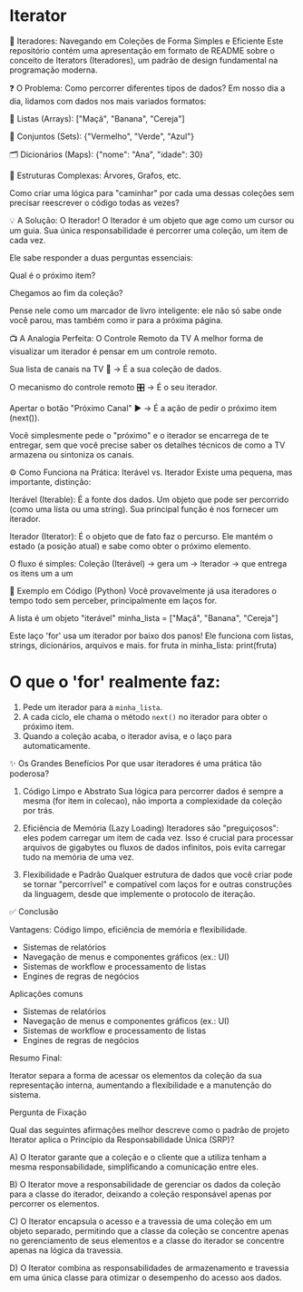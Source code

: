 # Iterator

🧭 Iteradores: Navegando em Coleções de Forma Simples e Eficiente
Este repositório contém uma apresentação em formato de README sobre o conceito de Iterators (Iteradores), um padrão de design fundamental na programação moderna.

❓ O Problema: Como percorrer diferentes tipos de dados?
Em nosso dia a dia, lidamos com dados nos mais variados formatos:

📝 Listas (Arrays): ["Maçã", "Banana", "Cereja"]

🧩 Conjuntos (Sets): {"Vermelho", "Verde", "Azul"}

🗂️ Dicionários (Maps): {"nome": "Ana", "idade": 30}

🌳 Estruturas Complexas: Árvores, Grafos, etc.

Como criar uma lógica para "caminhar" por cada uma dessas coleções sem precisar reescrever o código todas as vezes?

💡 A Solução: O Iterador!
O Iterador é um objeto que age como um cursor ou um guia. Sua única responsabilidade é percorrer uma coleção, um item de cada vez.

Ele sabe responder a duas perguntas essenciais:

Qual é o próximo item?

Chegamos ao fim da coleção?

Pense nele como um marcador de livro inteligente: ele não só sabe onde você parou, mas também como ir para a próxima página.

📺 A Analogia Perfeita: O Controle Remoto da TV
A melhor forma de visualizar um iterador é pensar em um controle remoto.

Sua lista de canais na TV 📡  -> É a sua coleção de dados.

O mecanismo do controle remoto 🎛️ -> É o seu iterador.

Apertar o botão "Próximo Canal" ▶️ -> É a ação de pedir o próximo item (next()).

Você simplesmente pede o "próximo" e o iterador se encarrega de te entregar, sem que você precise saber os detalhes técnicos de como a TV armazena ou sintoniza os canais.

⚙️ Como Funciona na Prática: Iterável vs. Iterador
Existe uma pequena, mas importante, distinção:

Iterável (Iterable): É a fonte dos dados. Um objeto que pode ser percorrido (como uma lista ou uma string). Sua principal função é nos fornecer um iterador.

Iterador (Iterator): É o objeto que de fato faz o percurso. Ele mantém o estado (a posição atual) e sabe como obter o próximo elemento.

O fluxo é simples:
Coleção (Iterável) -> gera um -> Iterador -> que entrega os itens um a um

🐍 Exemplo em Código (Python)
Você provavelmente já usa iteradores o tempo todo sem perceber, principalmente em laços for.

A lista é um objeto "iterável"
minha_lista = ["Maçã", "Banana", "Cereja"]

Este laço 'for' usa um iterador por baixo dos panos!
Ele funciona com listas, strings, dicionários, arquivos e mais.
for fruta in minha_lista:
    print(fruta)

# O que o 'for' realmente faz:
1. Pede um iterador para a `minha_lista`.
2. A cada ciclo, ele chama o método `next()` no iterador para obter o próximo item.
3. Quando a coleção acaba, o iterador avisa, e o laço para automaticamente.

✨ Os Grandes Benefícios
Por que usar iteradores é uma prática tão poderosa?

1. Código Limpo e Abstrato
Sua lógica para percorrer dados é sempre a mesma (for item in colecao), não importa a complexidade da coleção por trás.

2. Eficiência de Memória (Lazy Loading)
Iteradores são "preguiçosos": eles podem carregar um item de cada vez. Isso é crucial para processar arquivos de gigabytes ou fluxos de dados infinitos, pois evita carregar tudo na memória de uma vez.

3. Flexibilidade e Padrão
Qualquer estrutura de dados que você criar pode se tornar "percorrível" e compatível com laços for e outras construções da linguagem, desde que implemente o protocolo de iteração.

✅ Conclusão

Vantagens: Código limpo, eficiência de memória e flexibilidade.

- Sistemas de relatórios
- Navegação de menus e componentes gráficos (ex.: UI)
- Sistemas de workflow e processamento de listas
- Engines de regras de negócios

Aplicações comuns

- Sistemas de relatórios
- Navegação de menus e componentes gráficos (ex.: UI)
- Sistemas de workflow e processamento de listas
- Engines de regras de negócios


Resumo Final:

Iterator separa a forma de acessar os elementos da coleção da sua representação interna,
aumentando a flexibilidade e a manutenção do sistema.

Pergunta de Fixação

Qual das seguintes afirmações melhor descreve como o padrão de projeto Iterator aplica o Princípio da Responsabilidade Única (SRP)?

A) O Iterator garante que a coleção e o cliente que a utiliza tenham a mesma responsabilidade, simplificando a comunicação entre eles.

B) O Iterator move a responsabilidade de gerenciar os dados da coleção para a classe do iterador, deixando a coleção responsável apenas por percorrer os elementos.

C) O Iterator encapsula o acesso e a travessia de uma coleção em um objeto separado, permitindo que a classe da coleção se concentre apenas no gerenciamento de seus elementos e a classe do iterador se concentre apenas na lógica da travessia.

D) O Iterator combina as responsabilidades de armazenamento e travessia em uma única classe para otimizar o desempenho do acesso aos dados.

